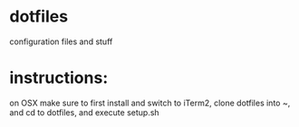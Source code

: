 # dotfiles
configuration files and stuff

# instructions:
on OSX make sure to first install and switch to iTerm2,
clone dotfiles into ~, and cd to dotfiles, and execute setup.sh

